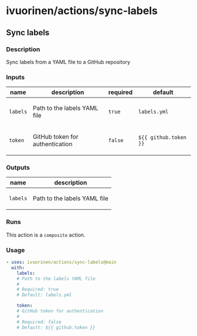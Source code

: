 # ivuorinen/actions/sync-labels

## Sync labels

### Description

Sync labels from a YAML file to a GitHub repository

### Inputs

| name     | description                            | required | default               |
|----------|----------------------------------------|----------|-----------------------|
| `labels` | <p>Path to the labels YAML file</p>    | `true`   | `labels.yml`          |
| `token`  | <p>GitHub token for authentication</p> | `false`  | `${{ github.token }}` |

### Outputs

| name     | description                         |
|----------|-------------------------------------|
| `labels` | <p>Path to the labels YAML file</p> |

### Runs

This action is a `composite` action.

### Usage

```yaml
- uses: ivuorinen/actions/sync-labels@main
  with:
    labels:
    # Path to the labels YAML file
    #
    # Required: true
    # Default: labels.yml

    token:
    # GitHub token for authentication
    #
    # Required: false
    # Default: ${{ github.token }}
```

